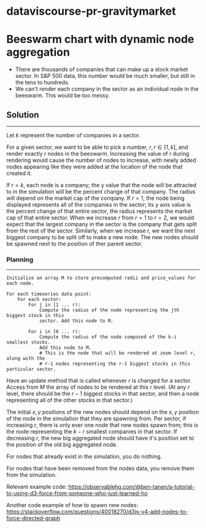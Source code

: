 # dataviscourse-pr-gravitymarket


# Beeswarm chart with dynamic node aggregation

* There are thousands of companies that can make up a stock market sector. In S&P 500 data, this number would be much smaller, but still in the tens to hundreds.
* We can't render each company in the sector as an individual node in the beeswarm. This would be too messy.

## Solution
---
Let $k$ represent the number of companies in a sector.

For a given sector, we want to be able to pick a number, $r, r \in [1, k]$, and render exactly $r$ nodes in the beeswarm. Increasing the value of r during rendering would cause the number of nodes to increase, with newly added nodes appearing like they were added at the location of the node that created it. 

If $r=k$, each node is a company; the y value that the node will be attracted to in the simulation will be the percent change of that company. The radius will depend on the market cap of the company. If $r=1$, the node being displayed represents all of the companies in the sector; its y axis value is the percent change of that entire sector, the radius represents the market cap of that entire sector. When we increase $r$ from $r=1$ to $r=2$, we would expect that the largest company in the sector is the company that gets split from the rest of the sector. Similarly, when we increase r, we want the next biggest company to be split off to make a new node. The new nodes should be spawned next to the position of ther parent sector.

### Planning
---

```
Initialize an array M to store precomputed radii and price_values for each node.

For each timeseries data point:
	For each sector:
		For j in [1 ... r):
			Compute the radius of the node representing the jth biggest stock in this 
			sector. Add this node to M.

		For i in [0 ... r):
			Compute the radius of the node composed of the k-i smallest stocks.
			Add this node to M.
			# This is the node that will be rendered at zoom level r, along with the 
			# r-1 nodes representing the r-1 biggest stocks in this particular sector. 
```

Have an update method that is called whenever $r$ is changed for a sector. Access from $M$ the array of nodes to be rendered at this $r$ level. (At any $r$ level, there should be the $r-1$ biggest stocks in that sector, and then a node representing all of the other stocks in that sector.)

The initial $x,y$ positions of the new nodes should depend on the $x, y$ position of the node in the simulation that they are spawning from. Per sector, if increasing $r$, there is only ever one node that new nodes spawn from; this is the node representing the $k-r$ smallest companies in that sector. If decreasing $r$, the new big aggregated node should have it's position set to the position of the old big aggregated node.

For nodes that already exist in the simulation, you do nothing.

For nodes that have been removed from the nodes data, you remove them from the simulation.

Relevant example code: https://observablehq.com/@ben-tanen/a-tutorial-to-using-d3-force-from-someone-who-just-learned-ho

Another code example of how to spawn new nodes: https://stackoverflow.com/questions/40018270/d3js-v4-add-nodes-to-force-directed-graph
